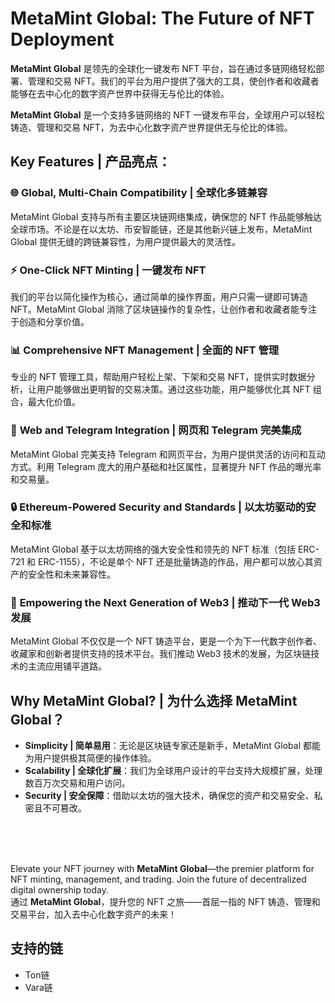 

# MetaMint Global: The Future of NFT Deployment  
**MetaMint Global** 是领先的全球化一键发布 NFT 平台，旨在通过多链网络轻松部署、管理和交易 NFT。我们的平台为用户提供了强大的工具，使创作者和收藏者能够在去中心化的数字资产世界中获得无与伦比的体验。

**MetaMint Global** 是一个支持多链网络的 NFT 一键发布平台，全球用户可以轻松铸造、管理和交易 NFT，为去中心化数字资产世界提供无与伦比的体验。

## Key Features | 产品亮点：

### 🌐 **Global, Multi-Chain Compatibility | 全球化多链兼容**  
MetaMint Global 支持与所有主要区块链网络集成，确保您的 NFT 作品能够触达全球市场。不论是在以太坊、币安智能链，还是其他新兴链上发布，MetaMint Global 提供无缝的跨链兼容性，为用户提供最大的灵活性。

### ⚡ **One-Click NFT Minting | 一键发布 NFT**  
我们的平台以简化操作为核心，通过简单的操作界面，用户只需一键即可铸造 NFT。MetaMint Global 消除了区块链操作的复杂性，让创作者和收藏者能专注于创造和分享价值。

### 📊 **Comprehensive NFT Management | 全面的 NFT 管理**  
专业的 NFT 管理工具，帮助用户轻松上架、下架和交易 NFT，提供实时数据分析，让用户能够做出更明智的交易决策。通过这些功能，用户能够优化其 NFT 组合，最大化价值。

### 🔗 **Web and Telegram Integration | 网页和 Telegram 完美集成**  
MetaMint Global 完美支持 Telegram 和网页平台，为用户提供灵活的访问和互动方式。利用 Telegram 庞大的用户基础和社区属性，显著提升 NFT 作品的曝光率和交易量。

### 🔒 **Ethereum-Powered Security and Standards | 以太坊驱动的安全和标准**  
MetaMint Global 基于以太坊网络的强大安全性和领先的 NFT 标准（包括 ERC-721 和 ERC-1155），不论是单个 NFT 还是批量铸造的作品，用户都可以放心其资产的安全性和未来兼容性。

### 🚀 **Empowering the Next Generation of Web3 | 推动下一代 Web3 发展**  
MetaMint Global 不仅仅是一个 NFT 铸造平台，更是一个为下一代数字创作者、收藏家和创新者提供支持的技术平台。我们推动 Web3 技术的发展，为区块链技术的主流应用铺平道路。

## Why MetaMint Global? | 为什么选择 MetaMint Global？

- **Simplicity | 简单易用**：无论是区块链专家还是新手，MetaMint Global 都能为用户提供极其简便的操作体验。
- **Scalability | 全球化扩展**：我们为全球用户设计的平台支持大规模扩展，处理数百万次交易和用户访问。
- **Security | 安全保障**：借助以太坊的强大技术，确保您的资产和交易安全、私密且不可篡改。



<br>
<br>
<br>

Elevate your NFT journey with **MetaMint Global**—the premier platform for NFT minting, management, and trading. Join the future of decentralized digital ownership today.  
通过 **MetaMint Global**，提升您的 NFT 之旅——首屈一指的 NFT 铸造、管理和交易平台，加入去中心化数字资产的未来！


## 支持的链
- Ton链
- Vara链
